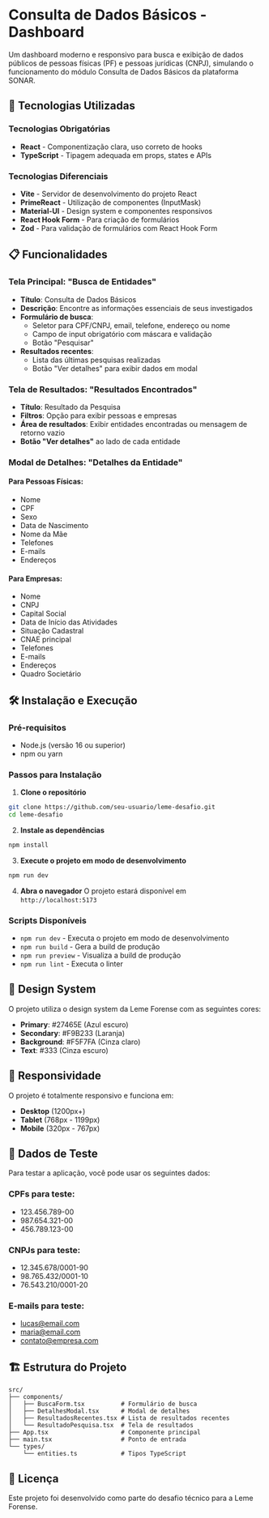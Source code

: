 # Consulta de Dados Básicos - Dashboard

Um dashboard moderno e responsivo para busca e exibição de dados públicos de pessoas físicas (PF) e pessoas jurídicas (CNPJ), simulando o funcionamento do módulo Consulta de Dados Básicos da plataforma SONAR.

## 🚀 Tecnologias Utilizadas

### Tecnologias Obrigatórias
- **React** - Componentização clara, uso correto de hooks
- **TypeScript** - Tipagem adequada em props, states e APIs

### Tecnologias Diferenciais
- **Vite** - Servidor de desenvolvimento do projeto React
- **PrimeReact** - Utilização de componentes (InputMask)
- **Material-UI** - Design system e componentes responsivos
- **React Hook Form** - Para criação de formulários
- **Zod** - Para validação de formulários com React Hook Form

## 📋 Funcionalidades

### Tela Principal: "Busca de Entidades"
- **Título**: Consulta de Dados Básicos
- **Descrição**: Encontre as informações essenciais de seus investigados
- **Formulário de busca**:
  - Seletor para CPF/CNPJ, email, telefone, endereço ou nome
  - Campo de input obrigatório com máscara e validação
  - Botão "Pesquisar"
- **Resultados recentes**: 
  - Lista das últimas pesquisas realizadas
  - Botão "Ver detalhes" para exibir dados em modal

### Tela de Resultados: "Resultados Encontrados"
- **Título**: Resultado da Pesquisa
- **Filtros**: Opção para exibir pessoas e empresas
- **Área de resultados**: Exibir entidades encontradas ou mensagem de retorno vazio
- **Botão "Ver detalhes"** ao lado de cada entidade

### Modal de Detalhes: "Detalhes da Entidade"

#### Para Pessoas Físicas:
- Nome
- CPF
- Sexo
- Data de Nascimento
- Nome da Mãe
- Telefones
- E-mails
- Endereços

#### Para Empresas:
- Nome
- CNPJ
- Capital Social
- Data de Início das Atividades
- Situação Cadastral
- CNAE principal
- Telefones
- E-mails
- Endereços
- Quadro Societário

## 🛠️ Instalação e Execução

### Pré-requisitos
- Node.js (versão 16 ou superior)
- npm ou yarn

### Passos para Instalação

1. **Clone o repositório**
```bash
git clone https://github.com/seu-usuario/leme-desafio.git
cd leme-desafio
```

2. **Instale as dependências**
```bash
npm install
```

3. **Execute o projeto em modo de desenvolvimento**
```bash
npm run dev
```

4. **Abra o navegador**
O projeto estará disponível em `http://localhost:5173`

### Scripts Disponíveis

- `npm run dev` - Executa o projeto em modo de desenvolvimento
- `npm run build` - Gera a build de produção
- `npm run preview` - Visualiza a build de produção
- `npm run lint` - Executa o linter

## 🎨 Design System

O projeto utiliza o design system da Leme Forense com as seguintes cores:
- **Primary**: #27465E (Azul escuro)
- **Secondary**: #F9B233 (Laranja)
- **Background**: #F5F7FA (Cinza claro)
- **Text**: #333 (Cinza escuro)

## 📱 Responsividade

O projeto é totalmente responsivo e funciona em:
- **Desktop** (1200px+)
- **Tablet** (768px - 1199px)
- **Mobile** (320px - 767px)

## 🔧 Dados de Teste

Para testar a aplicação, você pode usar os seguintes dados:

### CPFs para teste:
- 123.456.789-00
- 987.654.321-00
- 456.789.123-00

### CNPJs para teste:
- 12.345.678/0001-90
- 98.765.432/0001-10
- 76.543.210/0001-20

### E-mails para teste:
- lucas@email.com
- maria@email.com
- contato@empresa.com

## 🏗️ Estrutura do Projeto

```
src/
├── components/
│   ├── BuscaForm.tsx          # Formulário de busca
│   ├── DetalhesModal.tsx      # Modal de detalhes
│   ├── ResultadosRecentes.tsx # Lista de resultados recentes
│   └── ResultadoPesquisa.tsx  # Tela de resultados
├── App.tsx                    # Componente principal
├── main.tsx                   # Ponto de entrada
└── types/
    └── entities.ts            # Tipos TypeScript
```


## 📄 Licença

Este projeto foi desenvolvido como parte do desafio técnico para a Leme Forense.

